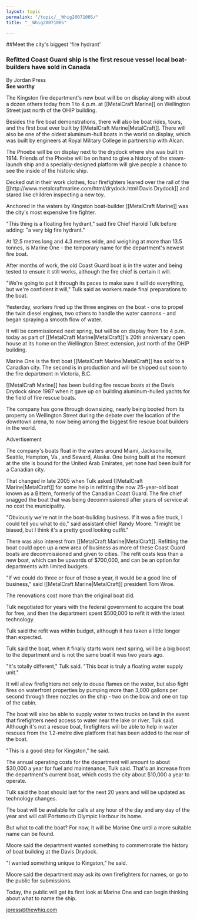 ```yaml
---
layout: topic
permalink: "/topic/__Whig20071005/"
title: "__Whig20071005"

---
```


##Meet the city's biggest 'fire hydrant'
<h3> Refitted Coast Guard ship is the first rescue vessel local boat-builders have sold in Canada</h3>
By Jordan Press

<div class="sidebar">
<strong>See worthy</strong>

The Kingston fire department's new boat will be on display along with about a dozen others today from 1 to 4 p.m. at [[MetalCraft Marine]] on Wellington Street just north of the OHIP building.

Besides the fire boat demonstrations, there will also be boat rides, tours, and the first boat ever built by [[MetalCraft Marine|MetalCraft]]. There will also be one of the oldest aluminum-hull boats in the world on display, which was built by engineers at Royal Military College in partnership with Alcan.

The Phoebe will be on display next to the drydock where she was built in 1914. Friends of the Phoebe will be on hand to give a history of the steam-launch ship and a specially-designed platform will give people a chance to see the inside of the historic ship.
</div>
Decked out in their work clothes, four firefighters leaned over the rail of the [[http://www.metalcraftmarine.com/html/drydock.html Davis Drydock]] and stared like children inspecting a new toy.

Anchored in the waters by Kingston boat-builder [[MetalCraft Marine]] was the city's most expensive fire fighter.

"This thing is a floating fire hydrant," said fire Chief Harold Tulk before adding: "a very big fire hydrant."

At 12.5 metres long and 4.3 metres wide, and weighing at more than 13.5 tonnes, is Marine One - the temporary name for the department's newest fire boat.

After months of work, the old Coast Guard boat is in the water and being tested to ensure it still works, although the fire chief is certain it will.

"We're going to put it through its paces to make sure it will do everything, but we're confident it will," Tulk said as workers made final preparations to the boat.

Yesterday, workers fired up the three engines on the boat - one to propel the twin diesel engines, two others to handle the water cannons - and began spraying a smooth flow of water.

It will be commissioned next spring, but will be on display from 1 to 4 p.m. today as part of [[MetalCraft Marine|MetalCraft]]'s 20th anniversary open house at its home on the Wellington Street extension, just north of the OHIP building.

Marine One is the first boat [[MetalCraft Marine|MetalCraft]] has sold to a Canadian city. The second is in production and will be shipped out soon to the fire department in Victoria, B.C.

[[MetalCraft Marine]] has been building fire rescue boats at the Davis Drydock since 1987 when it gave up on building aluminum-hulled yachts for the field of fire rescue boats.

The company has gone through downsizing, nearly being booted from its property on Wellington Street during the debate over the location of the downtown arena, to now being among the biggest fire rescue boat builders in the world.

Advertisement

The company's boats float in the waters around Miami, Jacksonville, Seattle, Hampton, Va., and Seward, Alaska. One being built at the moment at the site is bound for the United Arab Emirates, yet none had been built for a Canadian city.

That changed in late 2005 when Tulk asked [[MetalCraft Marine|MetalCraft]] for some help in refitting the now 25-year-old boat known as a Bittern, formerly of the Canadian Coast Guard. The fire chief snagged the boat that was being decommissioned after years of service at no cost the municipality.

"Obviously we're not in the boat-building business. If it was a fire truck, I could tell you what to do," said assistant chief Randy Moore. "I might be biased, but I think it's a pretty good looking outfit."

There was also interest from [[MetalCraft Marine|MetalCraft]]. Refitting the boat could open up a new area of business as more of these Coast Guard boats are decommissioned and given to cities. The refit costs less than a new boat, which can be upwards of $700,000, and can be an option for departments with limited budgets.

"If we could do three or four of those a year, it would be a good line of business," said [[MetalCraft Marine|MetalCraft]] president Tom Wroe.

The renovations cost more than the original boat did.

Tulk negotiated for years with the federal government to acquire the boat for free, and then the department spent $500,000 to refit it with the latest technology.

Tulk said the refit was within budget, although it has taken a little longer than expected.

Tulk said the boat, when it finally starts work next spring, will be a big boost to the department and is not the same boat it was two years ago.

"It's totally different," Tulk said. "This boat is truly a floating water supply unit."

It will allow firefighters not only to douse flames on the water, but also fight fires on waterfront properties by pumping more than 3,000 gallons per second through three nozzles on the ship - two on the bow and one on top of the cabin.

The boat will also be able to supply water to two trucks on land in the event that firefighters need access to water near the lake or river, Tulk said. Although it's not a rescue boat, firefighters will be able to help in water rescues from the 1.2-metre dive platform that has been added to the rear of the boat.

"This is a good step for Kingston," he said.

The annual operating costs for the department will amount to about $30,000 a year for fuel and maintenance, Tulk said. That's an increase from the department's current boat, which costs the city about $10,000 a year to operate.

Tulk said the boat should last for the next 20 years and will be updated as technology changes.

The boat will be available for calls at any hour of the day and any day of the year and will call Portsmouth Olympic Harbour its home.

But what to call the boat? For now, it will be Marine One until a more suitable name can be found.

Moore said the department wanted something to commemorate the history of boat building at the Davis Drydock.

"I wanted something unique to Kingston," he said.

Moore said the department may ask its own firefighters for names, or go to the public for submissions.

Today, the public will get its first look at Marine One and can begin thinking about what to name the ship.

jpress@thewhig.com

